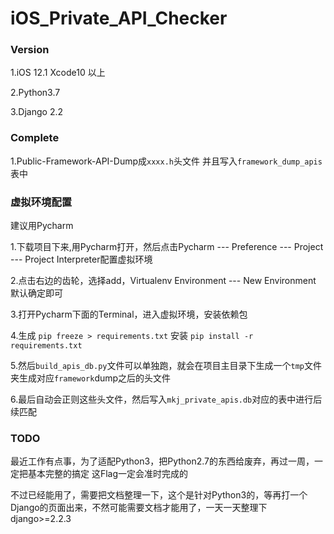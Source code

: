 # iOS_Private_API_Checker
### Version
1.iOS 12.1 Xcode10 以上

2.Python3.7

3.Django 2.2

### Complete
1.Public-Framework-API-Dump成`xxxx.h`头文件 并且写入`framework_dump_apis`表中


### 虚拟环境配置
建议用Pycharm


1.下载项目下来,用Pycharm打开，然后点击Pycharm --- Preference --- Project --- Project Interpreter配置虚拟环境

2.点击右边的齿轮，选择add，Virtualenv Environment --- New Environment 默认确定即可

3.打开Pycharm下面的Terminal，进入虚拟环境，安装依赖包

4.生成 `pip freeze > requirements.txt`  安装 `pip install -r requirements.txt`

5.然后`build_apis_db.py`文件可以单独跑，就会在项目主目录下生成一个`tmp`文件夹生成对应`framework`dump之后的头文件

6.最后自动会正则这些头文件，然后写入`mkj_private_apis.db`对应的表中进行后续匹配


### TODO
最近工作有点事，为了适配Python3，把Python2.7的东西给废弃，再过一周，一定把基本完整的搞定
这Flag一定会准时完成的

不过已经能用了，需要把文档整理一下，这个是针对Python3的，等再打一个Django的页面出来，不然可能需要文档才能用了，一天一天整理下
django>=2.2.3
